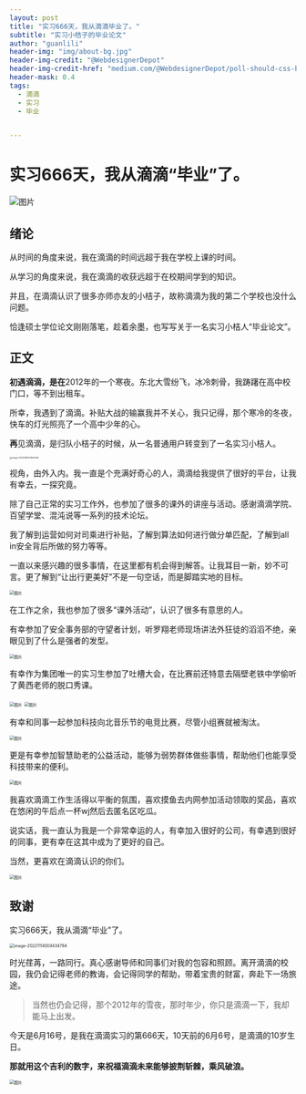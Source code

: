```yaml
---
layout: post
title: "实习666天，我从滴滴毕业了。"
subtitle: "实习小桔子的毕业论文"
author: "guanlili"
header-img: "img/about-bg.jpg"
header-img-credit: "@WebdesignerDepot"
header-img-credit-href: "medium.com/@WebdesignerDepot/poll-should-css-become-more-like-a-programming-language-c74eb26a4270"
header-mask: 0.4
tags:
  - 滴滴
  - 实习
  - 毕业


---
```


# 实习666天，我从滴滴“毕业”了。

![图片](https://blog-1258476669.cos.ap-beijing.myqcloud.com/cos-pictureBed/640.jpeg)

## 绪论

从时间的角度来说，我在滴滴的时间远超于我在学校上课的时间。

从学习的角度来说，我在滴滴的收获远超于在校期间学到的知识。

并且，在滴滴认识了很多亦师亦友的小桔子，故称滴滴为我的第二个学校也没什么问题。

恰逢硕士学位论文刚刚落笔，趁着余墨，也写写关于一名实习小桔人“毕业论文”。

## 正文

**初遇滴滴，是在**2012年的一个寒夜。东北大雪纷飞，冰冷刺骨，我踌躇在高中校门口，等不到出租车。

所幸，我遇到了滴滴。补贴大战的输赢我并不关心，我只记得，那个寒冷的冬夜，快车的灯光照亮了一个高中少年的心。

**再**见滴滴，是归队小桔子的时候，从一名普通用户转变到了一名实习小桔人。

<img src="https://blog-1258476669.cos.ap-beijing.myqcloud.com/picturebed-master-gitee/img/image-20220816221640460.png" alt="image-20220816221640460" style="zoom: 25%;" />

视角，由外入内。我一直是个充满好奇心的人，滴滴给我提供了很好的平台，让我有幸去，一探究竟。

除了自己正常的实习工作外，也参加了很多的课外的讲座与活动。感谢滴滴学院、百望学堂、混沌说等一系列的技术论坛。

我了解到运营如何对司乘进行补贴，了解到算法如何进行做分单匹配，了解到all in安全背后所做的努力等等。

一直以来感兴趣的很多事情，在这里都有机会得到解答。让我耳目一新，妙不可言。更了解到“让出行更美好”不是一句空话，而是脚踏实地的目标。

<img src="https://blog-1258476669.cos.ap-beijing.myqcloud.com/cos-pictureBed/640-20221114004134551.jpeg" alt="图片" style="zoom:50%;" />

在工作之余，我也参加了很多“课外活动”，认识了很多有意思的人。

有幸参加了安全事务部的守望者计划，听罗翔老师现场讲法外狂徒的滔滔不绝，亲眼见到了什么是强者的发型。

<img src="https://blog-1258476669.cos.ap-beijing.myqcloud.com/cos-pictureBed/640-20221114004206167.jpeg" alt="图片" style="zoom:50%;" />

有幸作为集团唯一的实习生参加了吐槽大会，在比赛前还特意去隔壁老铁中学偷听了黄西老师的脱口秀课。

<img src="https://blog-1258476669.cos.ap-beijing.myqcloud.com/cos-pictureBed/640-20221114004255669.jpeg" alt="图片" style="zoom:50%;" />

<img src="https://blog-1258476669.cos.ap-beijing.myqcloud.com/cos-pictureBed/640-20221114004311935.jpeg" alt="图片" style="zoom:50%;" />

有幸和同事一起参加科技向北音乐节的电竞比赛，尽管小组赛就被淘汰。

<img src="https://blog-1258476669.cos.ap-beijing.myqcloud.com/cos-pictureBed/640-20221114004325818.jpeg" alt="图片" style="zoom:50%;" />

更是有幸参加智慧助老的公益活动，能够为弱势群体做些事情，帮助他们也能享受科技带来的便利。

<img src="https://blog-1258476669.cos.ap-beijing.myqcloud.com/cos-pictureBed/640-20221114004339326.jpeg" alt="图片" style="zoom:50%;" />



我喜欢滴滴工作生活得以平衡的氛围，喜欢摸鱼去内网参加活动领取的奖品，喜欢在悠闲的午后点一杯wj然后去匿名区吃瓜。

说实话，我一直认为我是一个非常幸运的人，有幸加入很好的公司，有幸遇到很好的同事，更有幸在这其中成为了更好的自己。

当然，更喜欢在滴滴认识的你们。

<img src="https://blog-1258476669.cos.ap-beijing.myqcloud.com/cos-pictureBed/640-20221114004400475.jpeg" alt="图片" style="zoom:50%;" />

## 致谢

实习666天，我从滴滴“毕业”了。

<img src="https://blog-1258476669.cos.ap-beijing.myqcloud.com/cos-pictureBed/image-20221114004434784.png" alt="image-20221114004434784" style="zoom:50%;" />

时光荏苒，一路同行。真心感谢导师和同事们对我的包容和照顾。离开滴滴的校园，我仍会记得老师的教诲，会记得同学的帮助，带着宝贵的财富，奔赴下一场旅途。

> 当然也仍会记得，那个2012年的雪夜，那时年少，你只是滴滴一下，我却能马上出发。

今天是6月16号，是我在滴滴实习的第666天，10天前的6月6号，是滴滴的10岁生日。

**那就用这个吉利的数字，来祝福滴滴未来能够披荆斩棘，乘风破浪。**

<img src="https://blog-1258476669.cos.ap-beijing.myqcloud.com/cos-pictureBed/640-20221114004458658.jpeg" alt="图片" style="zoom:50%;" />